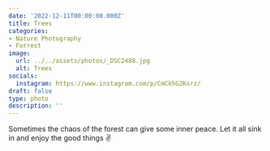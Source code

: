 ```yaml
---
date: '2022-12-11T00:00:00.000Z'
title: Trees
categories:
- Nature Photography
- Forrest
image:
  url: ../../assets/photos/_DSC2488.jpg
  alt: Trees
socials:
  instagram: https://www.instagram.com/p/CmCkhG2Ksrz/
draft: false
type: photo
description: ''
---
```

Sometimes the chaos of the forest can give some inner peace. Let it all sink in and enjoy the good things ✌️

